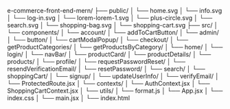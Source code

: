 e-commerce-front-end-mern/
├── public/
│   └── home.svg
│   └── info.svg
│   └── log-in.svg
│   └── lorem-lorem-1.svg
│   └── plus-circle.svg
│   └── search.svg
│   └── shopping-bag.svg
│   └── shopping-cart.svg
├── src/
│   └── components/
│       └── account/
│       └── addToCartButton/
│       └── admin/
│       └── button/
│       └── cartModalPopup/
│       └── checkout/
│       └── getProductCategories/
│       └── getProductsByCategory/
│       └── home/
│       └── login/
│       └── navBar/
│       └── productCard/
│       └── productDetails/
│       └── products/
│       └── profile/
│       └── requestPasswordReset/
│       └── resendVerificationEmail/
│       └── resetPassword/
│       └── search/
│       └── shoppingCart/
│       └── signup/
│       └── updateUserInfo/
│       └── verifyEmail/
│       └── ProtectedRoute.jsx
│   └── contexts/
│       └── AuthContext.jsx
│       └── ShoppingCartContext.jsx
│   └── utils/
│       └── format.js
│   └── App.jsx
│   └── index.css
│   └── main.jsx
│   └── index.html



